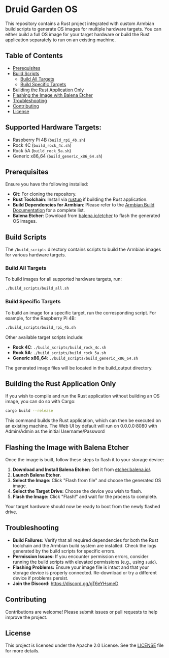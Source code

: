 # Druid Garden OS

This repository contains a Rust project integrated with custom Armbian build scripts to generate OS images for multiple hardware targets. You can either build a full OS image for your target hardware or build the Rust application separately to run on an existing machine.

## Table of Contents

- [Prerequisites](#prerequisites)
- [Build Scripts](#build-scripts)
    - [Build All Targets](#build-all-targets)
    - [Build Specific Targets](#build-specific-targets)
- [Building the Rust Application Only](#building-the-rust-application-only)
- [Flashing the Image with Balena Etcher](#flashing-the-image-with-balena-etcher)
- [Troubleshooting](#troubleshooting)
- [Contributing](#contributing)
- [License](#license)

## Supported Hardware Targets:
- Raspberry Pi 4B (`build_rpi_4b.sh`)
- Rock 4C (`build_rock_4c.sh`)
- Rock 5A (`build_rock_5a.sh`)
- Generic x86_64 (`build_generic_x86_64.sh`)

## Prerequisites

Ensure you have the following installed:
- **Git**: For cloning the repository.
- **Rust Toolchain**: Install via [rustup](https://rustup.rs/) if building the Rust application.
- **Build Dependencies for Armbian**: Please refer to the [Armbian Build Documentation](https://docs.armbian.com/Developer-Guide_Build-Tools/) for a complete list.
- **Balena Etcher**: Download from [balena.io/etcher](https://www.balena.io/etcher/) to flash the generated OS images.

## Build Scripts

The `/build_scripts` directory contains scripts to build the Armbian images for various hardware targets.

### Build All Targets

To build images for all supported hardware targets, run:

```bash
./build_scripts/build_all.sh
```

### Build Specific Targets

To build an image for a specific target, run the corresponding script. For example, for the Raspberry Pi 4B:

```bash
./build_scripts/build_rpi_4b.sh
```

Other available target scripts include:
- **Rock 4C**: `./build_scripts/build_rock_4c.sh`
- **Rock 5A**: `./build_scripts/build_rock_5a.sh`
- **Generic x86_64**: `./build_scripts/build_generic_x86_64.sh`

The generated image files will be located in the build_output directory.

## Building the Rust Application Only

If you wish to compile and run the Rust application without building an OS image, you can do so with Cargo:

```bash
cargo build --release
```

This command builds the Rust application, which can then be executed on an existing machine.
The Web UI by default will run on 0.0.0.0:8080 with Admin/Admin as the initial Username/Password

## Flashing the Image with Balena Etcher

Once the image is built, follow these steps to flash it to your storage device:

1. **Download and Install Balena Etcher:** Get it from [etcher.balena.io/](https://etcher.balena.io/).
2. **Launch Balena Etcher.**
3. **Select the Image:** Click "Flash from file" and choose the generated OS image.
4. **Select the Target Drive:** Choose the device you wish to flash.
5. **Flash the Image:** Click "Flash!" and wait for the process to complete.

Your target hardware should now be ready to boot from the newly flashed drive.

## Troubleshooting

- **Build Failures:** Verify that all required dependencies for both the Rust toolchain and the Armbian build system are installed. Check the logs generated by the build scripts for specific errors.
- **Permission Issues:** If you encounter permission errors, consider running the build scripts with elevated permissions (e.g., using `sudo`).
- **Flashing Problems:** Ensure your image file is intact and that your storage device is properly connected. Re-download or try a different device if problems persist.
- **Join the Discord:** https://discord.gg/gT6eYHsmeD
## Contributing

Contributions are welcome! Please submit issues or pull requests to help improve the project.

## License

This project is licensed under the Apache 2.0 License. See the [LICENSE](LICENSE) file for more details.
